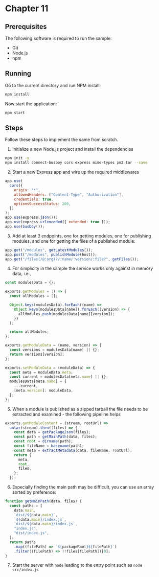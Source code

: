 # Chapter 11

## Prerequisites

The following software is required to run the sample:

- Git
- Node.js
- npm

## Running

Go to the current directory and run NPM install:

```sh
npm install
```

Now start the application:

```sh
npm start
```

## Steps

Follow these steps to implement the same from scratch.

1. Initialize a new Node.js project and install the dependencies

```sh
npm init -y
npm install connect-busboy cors express mime-types pm2 tar --save
```

2. Start a new Express app and wire up the required middlewares

```js
app.use(
  cors({
    origin: "*",
    allowedHeaders: ["Content-Type", "Authorization"],
    credentials: true,
    optionsSuccessStatus: 200,
  })
);
app.use(express.json());
app.use(express.urlencoded({ extended: true }));
app.use(busboy());
```

3. Add at least 3 endpoints, one for getting modules, one for publishing modules, and one for getting the files of a published module:

```js
app.get("/modules", getLatestModules());
app.post("/modules", publishModule(host));
app.get("/files(/@:org)?/:name/:version/:file?", getFiles());
```

4. For simplicity in the sample the service works only against in memory data, i.e.,

```js
const modulesData = {};

exports.getModules = () => {
  const allModules = [];

  Object.keys(modulesData).forEach((name) =>
    Object.keys(modulesData[name]).forEach((version) => {
      allModules.push(modulesData[name][version]);
    })
  );

  return allModules;
};

exports.getModuleData = (name, version) => {
  const versions = modulesData[name] || {};
  return versions[version];
};

exports.setModuleData = (moduleData) => {
  const meta = moduleData.meta;
  const current = modulesData[meta.name] || {};
  modulesData[meta.name] = {
    ...current,
    [meta.version]: moduleData,
  };
};
```

5. When a module is published as a zipped tarball the file needs to be extracted and examined - the following pipeline helps

```js
exports.getModuleContent = (stream, rootUrl) =>
  untar(stream).then((files) => {
    const data = getPackageJson(files);
    const path = getMainPath(data, files);
    const root = dirname(path);
    const fileName = basename(path);
    const meta = extractMetadata(data, fileName, rootUrl);
    return {
      meta,
      root,
      files,
    };
  });
```

6. Especially finding the main path may be difficult, you can use an array sorted by preference:

```js
function getMainPath(data, files) {
  const paths = [
    data.main,
    `dist/${data.main}`,
    `${data.main}/index.js`,
    `dist/${data.main}/index.js`,
    "index.js",
    "dist/index.js",
  ];
  return paths
    .map((filePath) => `${packageRoot}${filePath}`)
    .filter((filePath) => !!files[filePath])[0];
}
```

7. Start the server with `node` leading to the entry point such as `node src/index.js`
